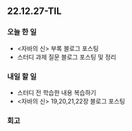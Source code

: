 ## 22.12.27-TIL

### 오늘 한 일
- <자바의 신> 부록 블로그 포스팅
- 스터디 과제 질문 블로그 포스팅 및 정리

### 내일 할 일
- 스터디 전 학습한 내용 복습하기
- <자바의 신> 19,20,21,22장 블로그 포스팅

### 회고
> 
